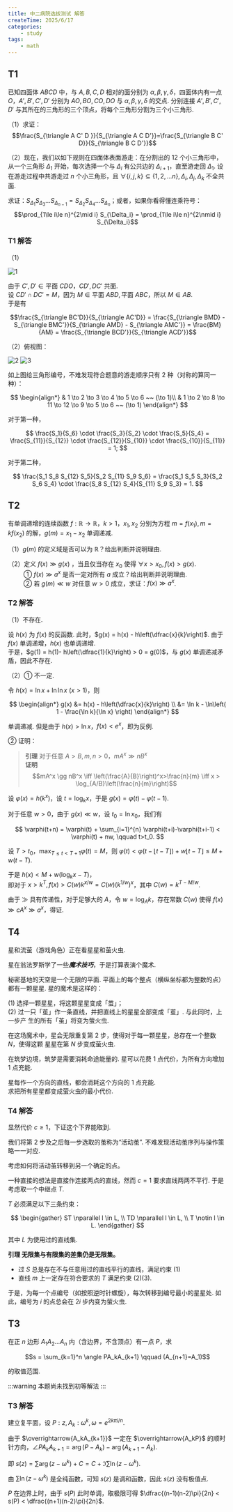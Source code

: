```yaml
---
title: 中二病院选拔测试 解答
createTime: 2025/6/17
categories:
    - study
tags:
    - math
---
```


## T1

已知四面体 $ABCD$ 中，与 $A, B, C, D$ 相对的面分别为 $\alpha, \beta, \gamma, \delta$，四面体内有一点 $O$，$A', B', C', D'$ 分别为 $AO, BO, CO, DO$ 与 $\alpha, \beta, \gamma, \delta$ 的交点. 分别连接 $A', B', C', D'$ 与其所在的三角形的三个顶点，将每个三角形分割为三个小三角形.

（1）求证：
$$\frac{S_{\triangle A C' D }}{S_{\triangle A C D'}}=\frac{S_{\triangle B C' D}}{S_{\triangle B C D'}}$$

（2）现在，我们以如下规则在四面体表面游走：在分割出的 $12$ 个小三角形中，从一个三角形 $\Delta_1$ 开始，每次选择一个与 $\Delta_i$ 有公共边的 $\Delta_{i+1}$，直至游走回 $\Delta_1$. 设在游走过程中共游走过 $n$ 个小三角形，且 $\forall\{i,j,k\}\subseteq\{1,2,\ldots n\},\Delta_i,\Delta_j,\Delta_k$ 不全共面.

求证：$S_{\Delta_1} S_{\Delta_3} \dots S_{\Delta_{n-1}}=S_{\Delta_2} S_{\Delta_4} \dots S_{\Delta_n}$；或者，如果你看得懂连乘符号：
$$\prod_{1\le i\le n}^{2\mid i} S_{\Delta_i} = \prod_{1\le i\le n}^{2\nmid i} S_{\Delta_i}$$

### T1 解答

（1）

![1](HSPHSC-solution/image1small.png)

由于 $C', D' \in \text{平面 } CDO$，$CD', DC'$ 共面.  
设 $CD' \cap DC' = M$，因为 $M \in \text{平面 } ABD, \text{平面 } ABC$，所以 $M \in AB$.  
于是有

$$\frac{S_{\triangle BC'D}}{S_{\triangle AC'D}}
= \frac{S_{\triangle BMD} - S_{\triangle BMC'}}{S_{\triangle AMD} - S_{\triangle AMC'}}
= \frac{BM}{AM} = \frac{S_{\triangle BCD'}}{S_{\triangle ACD'}}$$

（2）俯视图：

![2](HSPHSC-solution/image2small.png) ![3](HSPHSC-solution/image3small.png)

如上图给三角形编号，不难发现符合题意的游走顺序只有 2 种（对称的算同一种）：

$$
\begin{align*}
& 1 \to 2 \to 3 \to 4 \to 5 \to 6 ~~ (\to 1)\\
& 1 \to 2 \to 8 \to 11 \to 12 \to 9 \to 5 \to 6 ~~ (\to 1)
\end{align*}
$$

对于第一种，

$$
\frac{S_1}{S_6} \cdot \frac{S_3}{S_2} \cdot \frac{S_5}{S_4}
= \frac{S_{11}}{S_{12}} \cdot \frac{S_{12}}{S_{10}} \cdot \frac{S_{10}}{S_{11}} = 1;
$$

对于第二种，

$$
\frac{S_1 S_8 S_{12} S_5}{S_2 S_{11} S_9 S_6}
= \frac{S_1 S_5 S_3}{S_2 S_6 S_4} \cdot \frac{S_8 S_{12} S_4}{S_{11} S_9 S_3} = 1.
$$

## T2

有单调递增的连续函数 $f:\mathbb{R}\rightarrow\mathbb{R}$，$k>1$，$x_1,x_2$ 分别为方程 $m=f(x_1),m=kf(x_2)$ 的解，$g(m)=x_1-x_2$ 单调递减.

（1）$g(m)$ 的定义域是否可以为 $\mathbb{R}$？给出判断并说明理由.

（2）定义 $f(x)\gg g(x)$ ，当且仅当存在 $x_0$ 使得 $\forall x>x_0,f(x)>g(x)$.  
$\qquad$ ① $f(x)\gg a^x$ 是否一定对所有 $a$ 成立？给出判断并说明理由.  
$\qquad$ ② 若 $g(m)\ll w$ 对任意 $w>0$ 成立，求证：$f(x)\gg a^x$.

### T2 解答

（1）不存在.

设 $h(x)$ 为 $f(x)$ 的反函数. 此时，$g(x) = h(x) - h\left(\dfrac{x}{k}\right)$. 由于 $f(x)$ 单调递增，$h(x)$ 也单调递增.  
于是，$g(1) = h(1)- h\left(\dfrac{1}{k}\right) > 0 = g(0)$，与 $g(x)$ 单调递减矛盾，因此不存在.

（2）① 不一定.

令 $h(x) = \ln x + \ln\ln x ~(x>1)$，则

$$
\begin{align*}
g(x) &= h(x) - h\left(\dfrac{x}{k}\right) \\
&= \ln k - \ln\left( 1 - \frac{\ln k}{\ln x} \right)
\end{align*}
$$

单调递减. 但是由于 $h(x) > \ln x$，$f(x) < e^x$，即为反例.

② 证明：

> **引理** 对于任意 $A>B, m, n>0$，$mA^x \gg nB^x$  
> **证明**
> $$mA^x \gg nB^x
    \iff \left(\frac{A}{B}\right)^x>\frac{n}{m}
    \iff x > \log_{A/B}\left(\frac{n}{m}\right)$$

设 $\varphi(x) = h(k^x)$，设 $t=\log_k x$，于是 $g(x) = \varphi(t) - \varphi(t - 1)$.

对于任意 $w>0$，由于 $g(x) \ll w$，设 $t_0 = \ln x_0$，我们有

$$
\varphi(t+n) = \varphi(t) + \sum_{i=1}^{n} \varphi(t+i)-\varphi(t+i-1) < \varphi(t) + nw, \qquad t>t_0.
$$

设 $T>t_0$，$\displaystyle\max_{T \le t < T+1} \varphi(t) = M$，则  $\varphi(t) < \varphi(t-\lfloor t-T \rfloor) + w\lfloor t-T \rfloor \le M + w(t-T)$.

于是 $h(x) < M + w(\log_k x - T)$，  
即对于 $x>k^T, f(x) > C(w) k^{x/w} = C(w) (k^{1/w})^x$，其中 $C(w) = k^{T-M/w}$.

由于 $\gg$ 具有传递性，对于足够大的 $A$，令 $w = \log_A k$，存在常数 $C(w)$ 使得 $f(x) \gg cA^x \gg a^x$，得证.

## T4

星和流萤（游戏角色）正在看星星和萤火虫.

星在翁法罗斯学了一些***魔术技巧***，于是打算表演个魔术.

秘密基地的天空是一个无限的平面. 平面上的每个整点（横纵坐标都为整数的点）都有一颗星星. 星的魔术是这样的：

(1) 选择一颗星星，将这颗星星变成「茧」；  
(2) 过一只「茧」作一条直线，并把直线上的星星全部变成「茧」. 与此同时，上一步产
生的所有「茧」将变为萤火虫.

在这场魔术中，星会无限重复第 2 步，使得对于每一颗星星，总存在一个整数 $N$，使得这颗
星星在第 $N$ 步变成萤火虫.

在筑梦边境，筑梦是需要消耗命途能量的. 星可以花费 1 点代价，为所有方向增加 1 点充能.

星每作一个方向的直线，都会消耗这个方向的 1 点充能.  
求把所有星星都变成萤火虫的最小代价.

### T4 解答

显然代价 $c \ge 1$，下证这个下界能取到.

我们将第 2 步及之后每一步选取的茧称为“活动茧”. 不难发现活动茧序列与操作策略一一对应.

考虑如何将活动茧转移到另一个确定的点。

一种直接的想法是直接作连接两点的直线，然而 $c = 1$ 要求直线两两不平行. 于是考虑取一个中继点 $T$.

$T$ 必须满足以下三条约束：

$$
\begin{gather}
ST \nparallel l \in L, \\
TD \nparallel l \in L, \\
T \notin l \in L.
\end{gather}
$$

其中 $L$ 为使用过的直线集.

**引理 无限集与有限集的差集仍是无限集。**

- 过 $S$ 总是存在不与任意用过的直线平行的直线，满足约束 $(1)$  
- 直线 $m$ 上一定存在符合要求的 $T$ 满足约束 $(2)(3)$.

于是，为每一个点编号（如按照逆时针螺旋），每次转移到编号最小的星星处. 如此，编号为 $i$ 的点总会在 $2i$ 步内变为萤火虫.

## T3

在正 $n$ 边形 $A_1A_2\dots A_n$ 内（含边界，不含顶点）有一点 $P$，求

$$s = \sum_{k=1}^n \angle PA_kA_{k+1} \qquad (A_{n+1}=A_1)$$

的取值范围.

:::warning
本题尚未找到初等解法
:::

### T3 解答

建立复平面，设 $P: z, A_k: \omega^k, \omega=e^{2k\pi i / n}$.

由于 $\overrightarrow{A_kA_{k+1}}$ 一定在 $\overrightarrow{A_kP}$ 的顺时针方向，$\angle PA_kA_{k+1} = \arg(P-A_k) - \arg(A_{k+1} - A_k)$.

即 $s(z) = \sum \arg(z - \omega^k) + C = C + \Im \sum \ln(z-\omega^k)$.

由 $\sum \ln(z-\omega^k)$ 是全纯函数，可知 $s(z)$ 是调和函数，因此 $s(z)$ 没有极值点.

$P$ 在边界上时，由于 $s(P)$ 此时单调，取极限可得 $\dfrac{(n-1)(n-2)\pi}{2n} < s(P) < \dfrac{(n+1)(n-2)\pi}{2n}$.

